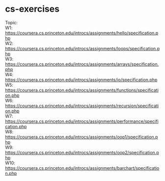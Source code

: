 # cs-exercises
Topic: <br>
W1: https://coursera.cs.princeton.edu/introcs/assignments/hello/specification.php  <br>
W2: https://coursera.cs.princeton.edu/introcs/assignments/loops/specification.php  <br>
W3: https://coursera.cs.princeton.edu/introcs/assignments/arrays/specification.php  <br>
W4: https://coursera.cs.princeton.edu/introcs/assignments/io/specification.php  <br>
W5: https://coursera.cs.princeton.edu/introcs/assignments/functions/specification.php  <br>
W6: https://coursera.cs.princeton.edu/introcs/assignments/recursion/specification.php  <br>
W7: https://coursera.cs.princeton.edu/introcs/assignments/performance/specification.php  <br>
W8: https://coursera.cs.princeton.edu/introcs/assignments/oop1/specification.php  <br>
W9: https://coursera.cs.princeton.edu/introcs/assignments/oop2/specification.php  <br>
W10: https://coursera.cs.princeton.edu/introcs/assignments/barchart/specification.php  <br>
